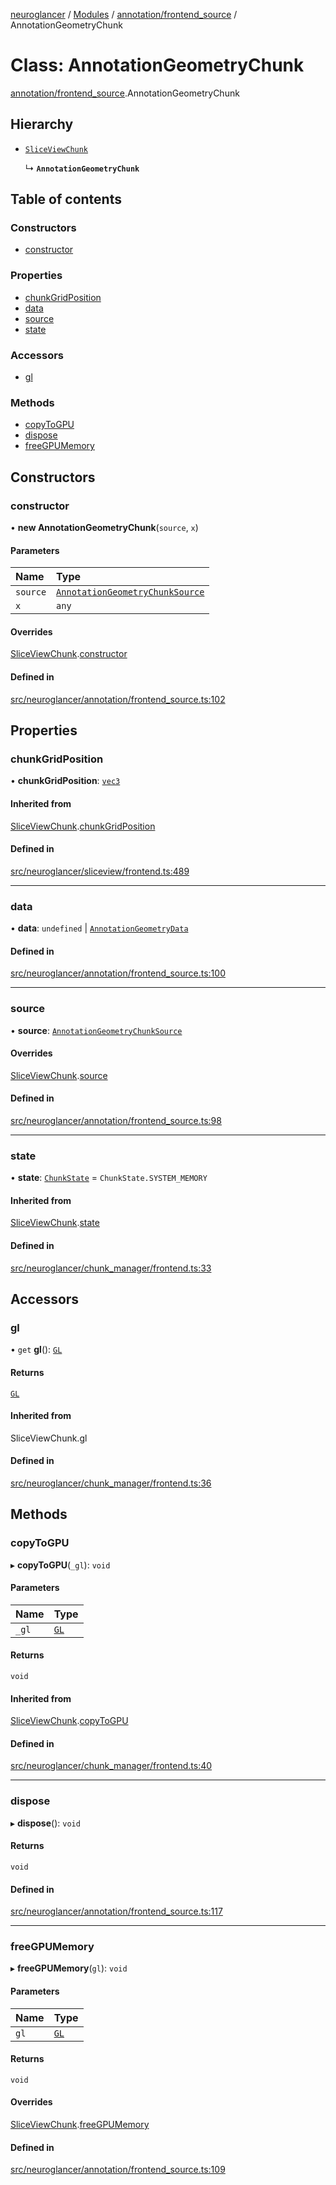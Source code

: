 [neuroglancer](../README.md) / [Modules](../modules.md) / [annotation/frontend\_source](../modules/annotation_frontend_source.md) / AnnotationGeometryChunk

# Class: AnnotationGeometryChunk

[annotation/frontend_source](../modules/annotation_frontend_source.md).AnnotationGeometryChunk

## Hierarchy

- [`SliceViewChunk`](sliceview_frontend.SliceViewChunk.md)

  ↳ **`AnnotationGeometryChunk`**

## Table of contents

### Constructors

- [constructor](annotation_frontend_source.AnnotationGeometryChunk.md#constructor)

### Properties

- [chunkGridPosition](annotation_frontend_source.AnnotationGeometryChunk.md#chunkgridposition)
- [data](annotation_frontend_source.AnnotationGeometryChunk.md#data)
- [source](annotation_frontend_source.AnnotationGeometryChunk.md#source)
- [state](annotation_frontend_source.AnnotationGeometryChunk.md#state)

### Accessors

- [gl](annotation_frontend_source.AnnotationGeometryChunk.md#gl)

### Methods

- [copyToGPU](annotation_frontend_source.AnnotationGeometryChunk.md#copytogpu)
- [dispose](annotation_frontend_source.AnnotationGeometryChunk.md#dispose)
- [freeGPUMemory](annotation_frontend_source.AnnotationGeometryChunk.md#freegpumemory)

## Constructors

### constructor

• **new AnnotationGeometryChunk**(`source`, `x`)

#### Parameters

| Name | Type |
| :------ | :------ |
| `source` | [`AnnotationGeometryChunkSource`](annotation_frontend_source.AnnotationGeometryChunkSource.md) |
| `x` | `any` |

#### Overrides

[SliceViewChunk](sliceview_frontend.SliceViewChunk.md).[constructor](sliceview_frontend.SliceViewChunk.md#constructor)

#### Defined in

[src/neuroglancer/annotation/frontend_source.ts:102](https://github.com/ActiveBrainAtlas2/neuroglancer/blob/1beb5d34/src/neuroglancer/annotation/frontend_source.ts#L102)

## Properties

### chunkGridPosition

• **chunkGridPosition**: [`vec3`](util_geom.vec3.md)

#### Inherited from

[SliceViewChunk](sliceview_frontend.SliceViewChunk.md).[chunkGridPosition](sliceview_frontend.SliceViewChunk.md#chunkgridposition)

#### Defined in

[src/neuroglancer/sliceview/frontend.ts:489](https://github.com/ActiveBrainAtlas2/neuroglancer/blob/1beb5d34/src/neuroglancer/sliceview/frontend.ts#L489)

___

### data

• **data**: `undefined` \| [`AnnotationGeometryData`](annotation_frontend_source.AnnotationGeometryData.md)

#### Defined in

[src/neuroglancer/annotation/frontend_source.ts:100](https://github.com/ActiveBrainAtlas2/neuroglancer/blob/1beb5d34/src/neuroglancer/annotation/frontend_source.ts#L100)

___

### source

• **source**: [`AnnotationGeometryChunkSource`](annotation_frontend_source.AnnotationGeometryChunkSource.md)

#### Overrides

[SliceViewChunk](sliceview_frontend.SliceViewChunk.md).[source](sliceview_frontend.SliceViewChunk.md#source)

#### Defined in

[src/neuroglancer/annotation/frontend_source.ts:98](https://github.com/ActiveBrainAtlas2/neuroglancer/blob/1beb5d34/src/neuroglancer/annotation/frontend_source.ts#L98)

___

### state

• **state**: [`ChunkState`](../enums/chunk_manager_base.ChunkState.md) = `ChunkState.SYSTEM_MEMORY`

#### Inherited from

[SliceViewChunk](sliceview_frontend.SliceViewChunk.md).[state](sliceview_frontend.SliceViewChunk.md#state)

#### Defined in

[src/neuroglancer/chunk_manager/frontend.ts:33](https://github.com/ActiveBrainAtlas2/neuroglancer/blob/1beb5d34/src/neuroglancer/chunk_manager/frontend.ts#L33)

## Accessors

### gl

• `get` **gl**(): [`GL`](../interfaces/webgl_context.GL.md)

#### Returns

[`GL`](../interfaces/webgl_context.GL.md)

#### Inherited from

SliceViewChunk.gl

#### Defined in

[src/neuroglancer/chunk_manager/frontend.ts:36](https://github.com/ActiveBrainAtlas2/neuroglancer/blob/1beb5d34/src/neuroglancer/chunk_manager/frontend.ts#L36)

## Methods

### copyToGPU

▸ **copyToGPU**(`_gl`): `void`

#### Parameters

| Name | Type |
| :------ | :------ |
| `_gl` | [`GL`](../interfaces/webgl_context.GL.md) |

#### Returns

`void`

#### Inherited from

[SliceViewChunk](sliceview_frontend.SliceViewChunk.md).[copyToGPU](sliceview_frontend.SliceViewChunk.md#copytogpu)

#### Defined in

[src/neuroglancer/chunk_manager/frontend.ts:40](https://github.com/ActiveBrainAtlas2/neuroglancer/blob/1beb5d34/src/neuroglancer/chunk_manager/frontend.ts#L40)

___

### dispose

▸ **dispose**(): `void`

#### Returns

`void`

#### Defined in

[src/neuroglancer/annotation/frontend_source.ts:117](https://github.com/ActiveBrainAtlas2/neuroglancer/blob/1beb5d34/src/neuroglancer/annotation/frontend_source.ts#L117)

___

### freeGPUMemory

▸ **freeGPUMemory**(`gl`): `void`

#### Parameters

| Name | Type |
| :------ | :------ |
| `gl` | [`GL`](../interfaces/webgl_context.GL.md) |

#### Returns

`void`

#### Overrides

[SliceViewChunk](sliceview_frontend.SliceViewChunk.md).[freeGPUMemory](sliceview_frontend.SliceViewChunk.md#freegpumemory)

#### Defined in

[src/neuroglancer/annotation/frontend_source.ts:109](https://github.com/ActiveBrainAtlas2/neuroglancer/blob/1beb5d34/src/neuroglancer/annotation/frontend_source.ts#L109)
